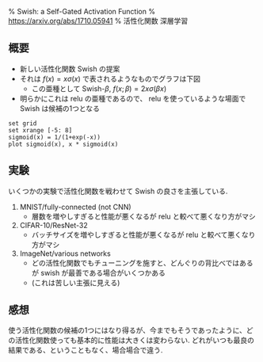 % Swish: a Self-Gated Activation Function
% https://arxiv.org/abs/1710.05941
% 活性化関数 深層学習

## 概要

- 新しい活性化関数 Swish の提案
- それは $f(x)=x \sigma(x)$ で表されるようなものでグラフは下図
    - この亜種として Swish-$\beta$, $f(x;\beta) = 2x \sigma(\beta x)$
- 明らかにこれは relu の亜種であるので、 relu を使っているような場面で Swish は候補の1つとなる

```gnuplot
set grid
set xrange [-5: 8]
sigmoid(x) = 1/(1+exp(-x))
plot sigmoid(x), x * sigmoid(x)
```

## 実験

いくつかの実験で活性化関数を戦わせて Swish の良さを主張している.

1. MNIST/fully-connected (not CNN)
    - 層数を増やしすぎると性能が悪くなるが relu と較べて悪くなり方がマシ
1. CIFAR-10/ResNet-32
    - バッチサイズを増やしすぎると性能が悪くなるが relu と較べて悪くなり方がマシ
1. ImageNet/various networks
    - どの活性化関数でもチューニングを施すと、どんぐりの背比べではあるが swish が最善である場合がいくつかある
    - (これは苦しい主張に見える)

## 感想

使う活性化関数の候補の1つにはなり得るが、今までもそうであったように、どの活性化関数使っても基本的に性能は大きくは変わらない.
どれがいつも最良の結果である、ということもなく、場合場合で違う.
